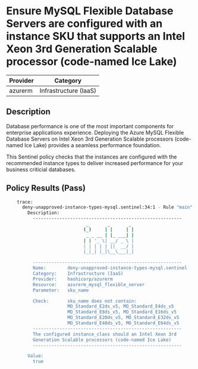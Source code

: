 # Ensure MySQL Flexible Database Servers are configured with an instance SKU that supports an Intel Xeon 3rd Generation Scalable processor (code-named Ice Lake)

| Provider            | Category                 |
|---------------------|--------------------------|
| azurerm             | Infrastructure (IaaS)    |

## Description

Database performance is one of the most important components for enterprise applications experience. Deploying the Azure MySQL Flexible Database Servers on Intel Xeon 3rd Generation Scalable processors (code-named Ice Lake) provides a seamless performance foundation.

This Sentinel policy checks that the instances are configured with the recommended instance types to deliver increased performance for your business criticial databases.

## Policy Results (Pass)

```bash
    trace:
      deny-unapproved-instance-types-mysql.sentinel:34:1 - Rule "main"
        Description:
          --------------------------------------------------------
                              _       _       _
                             (_)     | |     | |
                              _ _ __ | |_ ___| |
                             | | '_ \| __/ _ \ |
                             | | | | | ||  __/ |
                             |_|_| |_|\__\___|_|

          --------------------------------------------------------
          Name:        deny-unapproved-instance-types-mysql.sentinel
          Category:    Infrastructure (IaaS)
          Provider:    hashicorp/azurerm
          Resource:    azurerm_mysql_flexible_server
          Parameter:   sku_name

          Check:       sku_name does not contain:
                       MO_Standard_E2ds_v5, MO_Standard_E4ds_v5
                       MO_Standard_E8ds_v5, MO_Standard_E16ds_v5
                       MO_Standard_E20ds_v5, MO_Standard_E32ds_v5
                       MO_Standard_E48ds_v5, MO_Standard_E64ds_v5
          --------------------------------------------------------
          The configured instance_class should an Intel Xeon 3rd
          Generation Scalable processors (code-named Ice Lake)
          --------------------------------------------------------

        Value:
          true
```
